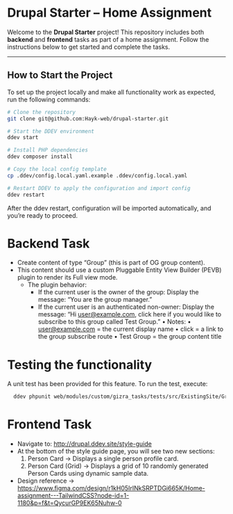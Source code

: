 # Drupal Starter – Home Assignment

Welcome to the **Drupal Starter** project! This repository includes both **backend** and **frontend** tasks as part of a home assignment. Follow the instructions below to get started and complete the tasks.

---

## How to Start the Project

To set up the project locally and make all functionality work as expected, run the following commands:

```bash
# Clone the repository
git clone git@github.com:Hayk-web/drupal-starter.git

# Start the DDEV environment
ddev start

# Install PHP dependencies
ddev composer install

# Copy the local config template
cp .ddev/config.local.yaml.example .ddev/config.local.yaml

# Restart DDEV to apply the configuration and import config
ddev restart
```
After the ddev restart, configuration will be imported automatically, and you’re ready to proceed.

# Backend Task
- Create content of type “Group” (this is part of OG group content).
- This content should use a custom Pluggable Entity View Builder (PEVB) plugin to render its Full view mode.
	- The plugin behavior:
	  - If the current user is the owner of the group:
	    Display the message: “You are the group manager.”
	  - If the current user is an authenticated non-owner:
	    Display the message: “Hi user@example.com, click here if you would like to subscribe to this group called Test Group.”
	•	Notes:
	 •	user@example.com = the current display name
	 •	click = a link to the group subscribe route
	 •	Test Group = the group content title


# Testing the functionality

A unit test has been provided for this feature. To run the test, execute:
```bash
  ddev phpunit web/modules/custom/gizra_tasks/tests/src/ExistingSite/GroupSubscribeViewBuilderTest.php
```


# Frontend Task

  - Navigate to: http://drupal.ddev.site/style-guide
  - At the bottom of the style guide page, you will see two new sections:
	  1.	Person Card -> Displays a single person profile card.
    2.	Person Card (Grid) -> Displays a grid of 10 randomly generated Person Cards using dynamic sample data.
  - Design reference -> https://www.figma.com/design/r1kH05IrINkSRPTDGi665K/Home-assignment---TailwindCSS?node-id=1-1180&p=f&t=QycurGP9EK65Nuhw-0

